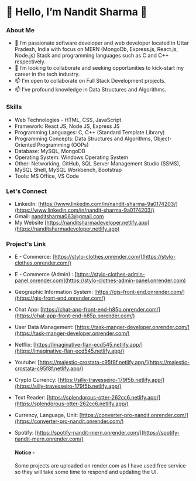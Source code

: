 # 👋 Hello, I’m Nandit Sharma 👋

### About Me
- 🌱 I’m passionate software developer and web developer located in Uttar Pradesh, India with focus on MERN (MongoDb, Express.js, React.js, Node.js) Stack and programming languages such as C and C++ respectively.
- 🌱 I’m looking to collaborate and seeking opportunities to kick-start my career in the tech industry.
- 📫 I'm open to collaborate on Full Stack Development projects.
- 📫 I've profound knowledge in Data Structures and Algorithms.

### Skills
- Web Technologies - HTML, CSS, JavaScript
-	Framework: React JS, Node JS, Express JS
-	Programming Languages: C, C++ (Standard Template Library)              
-	Programming Concepts: Data Structures and Algorithms, Object-Oriented Programming (OOPs)
-	Database: MySQL, MongoDB
-	Operating System: Windows Operating System
-	Other: Networking, GitHub, SQL Server Management Studio (SSMS), MySQL Shell, MySQL Workbench, Bootstrap
-	Tools: MS Office, VS Code

### Let's Connect
- LinkedIn: [https://www.linkedin.com/in/nandit-sharma-9a0174203/](https://www.linkedin.com/in/nandit-sharma-9a0174203/)
- Gmail: [nanditsharma063@gmail.com](mailto:nanditsharma063@gmail.com)
- My Website [https://nanditsharmadeveloper.netlify.app](https://nanditsharmadeveloper.netlify.app)


### Project's Link
- E - Commerce: [https://stylo-clothes.onrender.com/](https://stylo-clothes.onrender.com/)
- E - Commerce (Admin) : [https://stylo-clothes-admin-panel.onrender.com](https://stylo-clothes-admin-panel.onrender.com)
- Geographic Information System: [https://gis-front-end.onrender.com/](https://gis-front-end.onrender.com/)
- Chat App: [https://chat-app-front-end-h85p.onrender.com/](https://chat-app-front-end-h85p.onrender.com/)
- User Data Management: [https://task-manger-developer.onrender.com/](https://task-manger-developer.onrender.com/)
- Netflix: [https://imaginative-flan-ecd545.netlify.app/](https://imaginative-flan-ecd545.netlify.app/)
- Youtube: [https://majestic-crostata-c95f8f.netlify.app/](https://majestic-crostata-c95f8f.netlify.app/)
- Crypto Currency: [https://silly-travesseiro-179f5b.netlify.app/](https://silly-travesseiro-179f5b.netlify.app/)
- Text Reader: [https://splendorous-otter-262cc6.netlify.app/](https://splendorous-otter-262cc6.netlify.app/)
- Currency, Language, Unit: [https://converter-pro-nandit.onrender.com/](https://converter-pro-nandit.onrender.com/)
- Spotify: [https://spotify-nandit-mern.onrender.com/](https://spotify-nandit-mern.onrender.com/)

  #### Notice -
  Some projects are uploaded on render.com as I have used free service so they will take some time to respond and updating the UI.


<!---
nandit9893/nandit9893 is a ✨ special ✨ repository because its `README.md` (this file) appears on your GitHub profile.
You can click the Preview link to take a look at your changes.
--->
